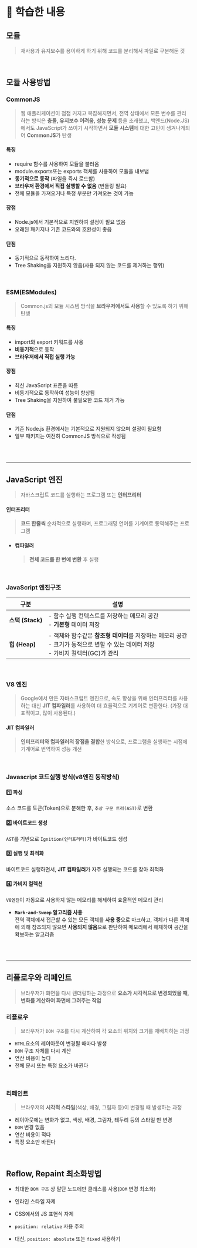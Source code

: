 # 🎯 학습한 내용

## 모듈

> 재사용과 유지보수를 용이하게 하기 위해 코드를 분리해서 파일로 구분해둔 것

<br>

## 모듈 사용방법

### CommonJS
> 웹 애플리케이션이 점점 커지고 복잡해지면서, 전역 상태에서 모든 변수를 관리하는 방식은 **충돌, 유지보수 어려움, 성능 문제** 등을 초래했고, 백엔드(Node.JS)에서도 JavaScript가 쓰이기 시작하면서 **모듈 시스템**에 대한 고민이 생겨나게되어 **CommonJS**가 탄생


#### 특징
- require 함수를 사용하여 모듈을 불러옴
- module.exports또는 exports 객체를 사용하여 모듈을 내보냄
- **동기적으로 동작** (파일을 즉시 로드함)
- **브라우저 환경에서 직접 실행할 수 없음** (번들링 필요)
- 전체 모듈을 가져오거나 특정 부분만 가져오는 것이 가능

#### 장점
- Node.js에서 기본적으로 지원하여 설정이 필요 없음
- 오래된 패키지나 기존 코드와의 호환성이 좋음

#### 단점
- 동기적으로 동작하여 느리다.
- Tree Shaking을 지원하지 않음(사용 되지 않는 코드를 제거하는 행위)

<br>


### ESM(ESModules)
> Common.js의 모듈 시스템 방식을 **브라우저에서도 사용**할 수 있도록 하기 위해 탄생  


#### 특징
- import와 export 키워드를 사용
- **비동기적**으로 동작
- **브라우저에서 직접 실행 가능**

#### 장점
- 최신 JavaScript 표준을 따름
- 비동기적으로 동작하여 성능이 향상됨
- Tree Shaking을 지원하여 불필요한 코드 제거 가능
  
#### 단점
- 기존 Node.js 환경에서는 기본적으로 지원되지 않으며 설정이 필요함
- 일부 패키지는 여전히 CommonJS 방식으로 작성됨

<br><br>

---
## JavaScript 엔진
> 자바스크립트 코드를 실행하는 프로그램 또는 **인터프리터**

#### 인터프리터
> **코드 한줄씩** 순차적으로 실행하며, 프로그래밍 언어를 기계어로 통역해주는 프로그램
- #### 컴파일러
  > **전체 코드를 한 번에 변환** 후 실행


<br>

### JavaScript 엔진구조

| 구분  | 설명 |
|------|------|
| **스택 (Stack)** | - 함수 실행 컨텍스트를 저장하는 메모리 공간 <br>- **기본형** 데이터 저장 |
| **힙 (Heap)** | - 객체와 함수같은 **참조형 데이터**를 저장하는 메모리 공간  <br>- 크기가 동적으로 변할 수 있는 데이터 저장  <br>- 가비지 컬렉터(GC)가 관리 |

<br>

### V8 엔진
>  Google에서 만든 자바스크립트 엔진으로, 속도 향상을 위해 인터프리터를 사용하는 대신 **JIT 컴파일러**를 사용하여 더 효율적으로 기계어로 변환한다. (가장 대표적이고, 많이 사용된다.)

#### JIT 컴파일러
> **인터프리터와 컴파일러의 장점을 결합**한 방식으로, 프로그램을 실행하는 시점에 기계어로 번역하여 성능 개선

<br>

### Javascript 코드실행 방식(v8엔진 동작방식)

#### 1️⃣ 파싱  
   소스 코드를 토큰(Token)으로 분해한 후, `추상 구문 트리(AST)`로 변환
   
#### 2️⃣ 바이트코드 생성  
   `AST`를 기반으로 `Ignition(인터프리터)`가 바이트코드 생성
   
#### 3️⃣ 실행 및 최적화  
   바이트코드 실행하면서, **JIT 컴파일러**가 자주 실행되는 코드를 찾아 최적화
   
#### 4️⃣ 가비지 컬렉션  
   `V8엔진`이 자동으로 사용하지 않는 메모리를 해제하여 효율적인 메모리 관리 
   
   - ****`Mark-and-Sweep` 알고리즘 사용****   
     전역 객체에서 접근할 수 있는 모든 객체를 **사용 중**으로 마크하고, 객체가 다른 객체에 의해 참조되지 않으면 **사용되지 않음**으로 판단하여 메모리에서 해제하여 공간을 확보하는 알고리즘

<br><br>

---
## 리플로우와 리페인트
> 브라우저가 화면을 다시 렌더링하는 과정으로 **요소가 시각적으로 변경되었을 때, 변화를 계산하여 화면에 그려주는 작업**

### 리플로우
> 브라우저가 `DOM 구조`를 다시 계산하여 각 요소의 위치와 크기를 재배치하는 과정

- `HTML`요소의 레이아웃이 변경될 때마다 발생
- `DOM` 구조 자체를 다시 계산
- 연산 비용이 높다
- 전체 문서 또는 특정 요소가 바뀐다

<br>

### 리페인트
> 브라우저의 **시각적 스타일**(색상, 배경, 그림자 등)이 변경될 때 발생하는 과정

- 레이아웃에는 변화가 없고, 색상, 배경, 그림자, 테두리 등의 스타일 만 변경
- `DOM` 변경 없음
- 연산 비용이 적다
- 특정 요소만 바뀐다

<br>

## Reflow, Repaint 최소화방법

- 최대한 `DOM 구조` 상 말단 노드에만 클래스를 사용(`DOM` 변경 최소화)

- 인라인 스타일 자제
  
- CSS에서의 JS 표현식 자제
  
- `position: relative` 사용 주의
  
- 대신, `position: absolute` 또는 `fixed` 사용하기






